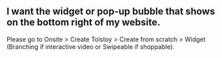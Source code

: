 ## I want the widget or pop-up bubble that shows on the bottom right of my website.

Please go to Onsite > Create Tolstoy > Create from scratch > Widget (Branching if interactive video or Swipeable if shoppable).
